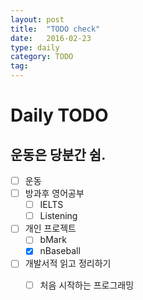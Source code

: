 ```yaml
---
layout: post
title:  "TODO check"
date:   2016-02-23
type: daily
category: TODO
tag:
---
```


# Daily TODO
## 운동은 당분간 쉼.

- [ ] 운동
- [ ] 방과후 영어공부
	- [ ] IELTS
	- [ ] Listening
- [ ] 개인 프로젝트
	- [ ] bMark
	- [x] nBaseball
- [ ] 개발서적 읽고 정리하기
	- [ ] 처음 시작하는 프로그래밍



